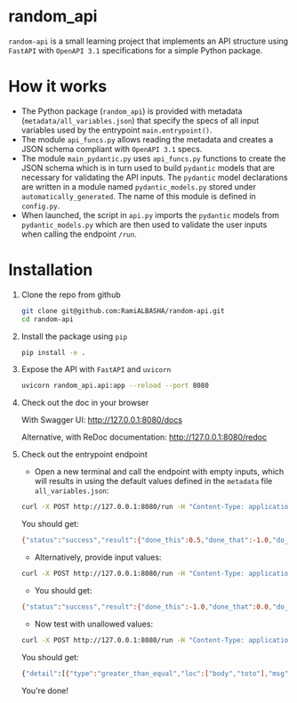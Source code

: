 # random_api
`random-api` is a small learning project that implements an API structure using `FastAPI` with `OpenAPI 3.1`
specifications for a simple Python package.

# How it works
- The Python package (`random_api`) is provided with metadata (`metadata/all_variables.json`) that specify the specs of
all input variables used by the entrypoint `main.entrypoint()`.
- The module `api_funcs.py` allows reading the metadata and creates a JSON schema compliant with `OpenAPI 3.1` specs.
- The module `main_pydantic.py` uses `api_funcs.py` functions to create the JSON schema which is in turn used to
build `pydantic` models that are necessary for validating the API inputs. The `pydantic` model declarations are written
in a module named `pydantic_models.py` stored under `automatically_generated`.
The name of this module is defined in `config.py`.
- When launched, the script in `api.py` imports the `pydantic` models from `pydantic_models.py` which are then used to
validate the user inputs when calling the endpoint `/run`. 


# Installation

1. Clone the repo from github
    ```bash
    git clone git@github.com:RamiALBASHA/random-api.git
    cd random-api
    ```

2. Install the package using `pip`
    ```bash
    pip install -e .
    ```

3. Expose the API with `FastAPI` and `uvicorn`
    ```bash
    uvicorn random_api.api:app --reload --port 8080
    ```

4. Check out the doc in your browser

    With Swagger UI: http://127.0.0.1:8080/docs

    Alternative, with ReDoc documentation: http://127.0.0.1:8080/redoc  

5. Check out the entrypoint endpoint

    * Open a new terminal and call the endpoint with empty inputs, which will results in using the default values defined
    in the `metadata` file `all_variables.json`:
 
    ```bash
    curl -X POST http://127.0.0.1:8080/run -H "Content-Type: application/json" -d '{"stuff": {"a": 1, "b": 2}}'
    ```
    You should get:

    ```bash
    {"status":"success","result":{"done_this":0.5,"done_that":-1.0,"do_it":3}}
    ```

    * Alternatively, provide input values:
    ```bash
    curl -X POST http://127.0.0.1:8080/run -H "Content-Type: application/json" -d '{"toto": -1, "tata": 1, "titi": 1, "param": 1, "stuff": {"a": 1, "b": 2}}'
    ```

    * You should get:

    ```bash
    {"status":"success","result":{"done_this":-1.0,"done_that":0.0,"do_it":3}}
    ```

   * Now test with unallowed values:
    ```bash
    curl -X POST http://127.0.0.1:8080/run -H "Content-Type: application/json" -d '{"toto": -100, "stuff": {"a": 1, "b": 2}}'
    ```
 
    You should get:

    ```bash
    {"detail":[{"type":"greater_than_equal","loc":["body","toto"],"msg":"Input should be greater than or equal to -5","input":-100,"ctx":{"ge":-5}}]}
    ```
   
   You're done!
 
